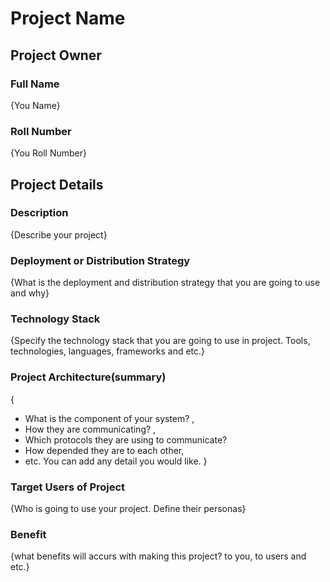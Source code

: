 # Project Name

## Project Owner
### Full Name
{You Name}
### Roll Number
{You Roll Number}

## Project Details
### Description
  {Describe your project}
### Deployment or Distribution Strategy
  {What is the deployment and distribution strategy that you are going to use and why}
### Technology Stack
  {Specify the technology stack that you are going to use in project. Tools, technologies, languages, frameworks and etc.}
### Project Architecture(summary)
  {
  - What is the component of your system? , 
  - How they are communicating? ,
  - Which protocols they are using to communicate?
  - How depended they are to each other,
  - etc. You can add any detail you would like.
  }
### Target Users of Project
 {Who is going to use your project. Define their personas}
### Benefit
 {what benefits will accurs with making this project? to you, to users and etc.}
